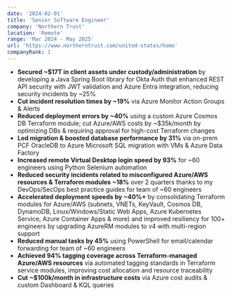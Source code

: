 ```yaml
---
date: '2024-02-01'
title: 'Senior Software Engineer'
company: 'Northern Trust'
location: 'Remote'
range: 'Mar 2024 - May 2025'
url: 'https://www.northerntrust.com/united-states/home'
companyRank: 1
---
```

- **Secured ~$17T in client assets under custody/administration** by developing a Java Spring Boot library for Okta Auth that enhanced REST API security with JWT validation and Azure Entra integration, reducing security incidents by ~25%
- **Cut incident resolution times by ~19%** via Azure Monitor Action Groups & Alerts
- **Reduced deployment errors by ~40%** using a custom Azure Cosmos DB Terraform module; cut Azure/AWS costs by ~$35k/month by optimizing DBs & requiring approval for high-cost Terraform changes
- **Led migration & boosted database performance by 31%** via on-prem PCF OracleDB to Azure Microsoft SQL migration with VMs & Azure Data Factory
- **Increased remote Virtual Desktop login speed by 93%** for ~60 engineers using Python Selenium automation
- **Reduced security incidents related to misconfigured Azure/AWS resources & Terraform modules ~18%** over 2 quarters thanks to my DevOps/SecOps best practice guides for team of ~60 engineers
- **Accelerated deployment speeds by ~40%+** by consolidating Terraform modules for Azure/AWS (subnets, VNETs, KeyVault, Cosmos DB, DynamoDB, Linux/Windows/Static Web Apps, Azure Kubernetes Service, Azure Container Apps & more) and improved resiliency for 100+ engineers by upgrading AzureRM modules to v4 with multi-region support
- **Reduced manual tasks by 45%** using PowerShell for email/calendar forwarding for team of ~60 engineers
- **Achieved 94% tagging coverage across Terraform-managed Azure/AWS resources** via automated tagging standards in Terraform service modules, improving cost allocation and resource traceability
- **Cut ~$100k/month in infrastructure costs** via Azure cost audits & custom Dashboard & KQL queries